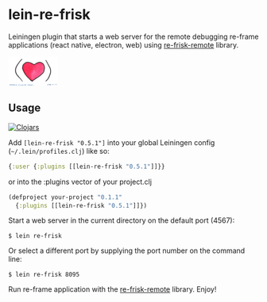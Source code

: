 # lein-re-frisk

Leiningen plugin that starts a web server for the remote debugging re-frame applications (react native, electron, web) using [re-frisk-remote](https://github.com/flexsurfer/re-frisk-remote) library. 

[<img src="2016-01-01-starting-clojure-today.jpg" width="100">](https://github.com/flexsurfer/re-frisk)

## Usage

[![Clojars](https://img.shields.io/clojars/v/lein-re-frisk.svg)](https://clojars.org/lein-re-frisk)


Add `[lein-re-frisk "0.5.1"]` into your global Leiningen config (`~/.lein/profiles.clj`) like so:

```cljs
{:user {:plugins [[lein-re-frisk "0.5.1"]]}}
```

or into the :plugins vector of your project.clj

```cljs
(defproject your-project "0.1.1"
  {:plugins [[lein-re-frisk "0.5.1"]]})
```

Start a web server in the current directory on the default port (4567):

    $ lein re-frisk

Or select a different port by supplying the port number on the command line:

    $ lein re-frisk 8095

Run re-frame application with the [re-frisk-remote](https://github.com/flexsurfer/re-frisk-remote) library. Enjoy!